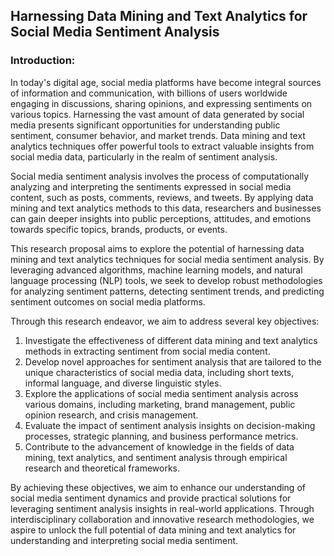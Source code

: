 
## Harnessing Data Mining and Text Analytics for Social Media Sentiment Analysis

### Introduction:

In today's digital age, social media platforms have become integral sources of information and communication, with billions of users worldwide engaging in discussions, sharing opinions, and expressing sentiments on various topics. Harnessing the vast amount of data generated by social media presents significant opportunities for understanding public sentiment, consumer behavior, and market trends. Data mining and text analytics techniques offer powerful tools to extract valuable insights from social media data, particularly in the realm of sentiment analysis.

Social media sentiment analysis involves the process of computationally analyzing and interpreting the sentiments expressed in social media content, such as posts, comments, reviews, and tweets. By applying data mining and text analytics methods to this data, researchers and businesses can gain deeper insights into public perceptions, attitudes, and emotions towards specific topics, brands, products, or events.

This research proposal aims to explore the potential of harnessing data mining and text analytics techniques for social media sentiment analysis. By leveraging advanced algorithms, machine learning models, and natural language processing (NLP) tools, we seek to develop robust methodologies for analyzing sentiment patterns, detecting sentiment trends, and predicting sentiment outcomes on social media platforms.

Through this research endeavor, we aim to address several key objectives:

1. Investigate the effectiveness of different data mining and text analytics methods in extracting sentiment from social media content.
2. Develop novel approaches for sentiment analysis that are tailored to the unique characteristics of social media data, including short texts, informal language, and diverse linguistic styles.
3. Explore the applications of social media sentiment analysis across various domains, including marketing, brand management, public opinion research, and crisis management.
4. Evaluate the impact of sentiment analysis insights on decision-making processes, strategic planning, and business performance metrics.
5. Contribute to the advancement of knowledge in the fields of data mining, text analytics, and sentiment analysis through empirical research and theoretical frameworks.

By achieving these objectives, we aim to enhance our understanding of social media sentiment dynamics and provide practical solutions for leveraging sentiment analysis insights in real-world applications. Through interdisciplinary collaboration and innovative research methodologies, we aspire to unlock the full potential of data mining and text analytics for understanding and interpreting social media sentiment.
